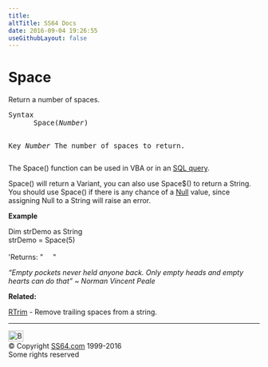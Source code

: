 ```yaml
---
title:
altTitle: SS64 Docs
date: 2016-09-04 19:26:55
useGithubLayout: false
---
```

<!-- #BeginLibraryItem "/Library/head_access.lbi" --><!-- #EndLibraryItem --><h1>Space</h1>
<p>  Return a number of spaces.</p>
<pre>Syntax
      Space(<i>Number</i>)

Key
   <i>Number</i>  The number of spaces to return.</pre>
<p>The Space() function can be used in VBA or in an <a href="syntax-functions.html">SQL query</a>.</p>
<p><span class="code">Space()</span> will return a Variant, you can also use <span class="code">Space$()</span> to return a String. <br>
You should use <span class="code">Space()</span> if there is any chance of a <a href="syntax-null.html">Null</a> value, since assigning Null to a String will raise an error. </p>
<p><b>Example</b></p>
<p><span class="code">Dim strDemo as String <br>
strDemo = Space(5)<br>
<br> 
</span>'Returns: <span class="code">"&nbsp;&nbsp;&nbsp;&nbsp;&nbsp;" </span></p>
<p class="quote"><i>“Empty pockets never held anyone back. Only empty heads and empty hearts can do that” ~ Norman Vincent Peale</i></p>
<p><b>Related:</b></p>
<p><a href="rtrim.html">RTrim</a> - Remove trailing spaces from a string.</p><!-- #BeginLibraryItem "/Library/foot_access.lbi" --><p>
<!-- access -->

<hr>
<div id="bl" class="footer"><a href="space.html#"><img src="../images/top.png" width="30" height="22" alt="Back to the Top"></a></div>
<div id="br" class="footer, tagline">© Copyright <a href="http://ss64.com/">SS64.com</a> 1999-2016<br>
Some rights reserved</div><!-- #EndLibraryItem -->

